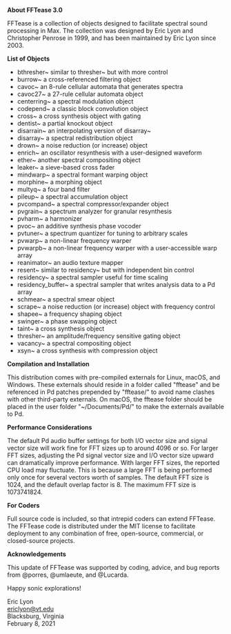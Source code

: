 **About FFTease 3.0**

FFTease is a collection of objects designed to facilitate spectral sound
processing in Max. The collection was designed by Eric Lyon and
Christopher Penrose in 1999, and has been maintained by Eric Lyon since
2003. 

**List of Objects**

- bthresher~ similar to thresher~ but with more control
- burrow~ a cross-referenced filtering object
- cavoc~ an 8-rule cellular automata that generates spectra
- cavoc27~ a 27-rule cellular automata object
- centerring~ a spectral modulation object
- codepend~ a classic block convolution object
- cross~ a cross synthesis object with gating
- dentist~ a partial knockout object
- disarrain~ an interpolating version of disarray~
- disarray~ a spectral redistribution object
- drown~ a noise reduction (or increase) object
- enrich~ an oscillator resynthesis with a user-designed waveform
- ether~ another spectral compositing object
- leaker~ a sieve-based cross fader
- mindwarp~ a spectral formant warping object
- morphine~ a morphing object
- multyq~ a four band filter
- pileup~ a spectral accumulation object
- pvcompand~ a spectral compressor/expander object
- pvgrain~ a spectrum analyzer for granular resynthesis
- pvharm~ a harmonizer
- pvoc~ an additive synthesis phase vocoder
- pvtuner~ a spectrum quantizer for tuning to arbitrary scales
- pvwarp~ a non-linear frequency warper
- pvwarpb~ a non-linear frequency warper with a user-accessible warp array
- reanimator~ an audio texture mapper
- resent~ similar to residency~ but with independent bin control
- residency~ a spectral sampler useful for time scaling
- residency_buffer~ a spectral sampler that writes analysis data to a Pd array
- schmear~ a spectral smear object
- scrape~ a noise reduction (or increase) object with frequency control
- shapee~ a frequency shaping object
- swinger~ a phase swapping object
- taint~ a cross synthesis object
- thresher~ an amplitude/frequency sensitive gating object
- vacancy~ a spectral compositing object
- xsyn~ a cross synthesis with compression object

**Compilation and Installation** 


This distribution comes with pre-compiled externals for Linux, macOS,
and Windows. These externals should reside in a folder called "fftease"
and be referenced in Pd patches prepended by "fftease/" to avoid name clashes
with other third-party externals. On macOS, the fftease folder should
be placed in the user folder "~/Documents/Pd/" to make the externals
available to Pd.


**Performance Considerations**


The default Pd audio buffer settings for both I/O vector size and signal
vector size will work fine for FFT sizes up to around 4096 or so. For
larger FFT sizes, adjusting the Pd signal vector size and I/O vector
size upward can dramatically improve performance. With larger FFT sizes,
the reported CPU load may fluctuate. This is because a large FFT is
being performed only once for several vectors worth of samples. The
default FFT size is 1024, and the default overlap factor is 8. The
maximum FFT size is 1073741824. 


**For Coders**


Full source code is included, so that intrepid coders can extend FFTease. 
The FFTease code is distributed under the MIT license to facilitate deployment 
to any combination of free, open-source, commercial, or closed-source projects.


**Acknowledgements**


This update of FFTease was supported by coding, advice, and bug reports from @porres, @umlaeute, and @Lucarda. 

Happy sonic explorations!

Eric Lyon  
ericlyon@vt.edu  
Blacksburg, Virginia  
February 8, 2021
